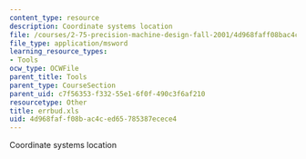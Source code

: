 ```yaml
---
content_type: resource
description: Coordinate systems location
file: /courses/2-75-precision-machine-design-fall-2001/4d968faff08bac4ced65785387ecece4_errbud.xls
file_type: application/msword
learning_resource_types:
- Tools
ocw_type: OCWFile
parent_title: Tools
parent_type: CourseSection
parent_uid: c7f56353-f332-55e1-6f0f-490c3f6af210
resourcetype: Other
title: errbud.xls
uid: 4d968faf-f08b-ac4c-ed65-785387ecece4
---
```

Coordinate systems location

